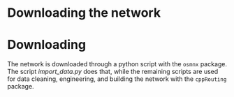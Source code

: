 Downloading the network
================

# Downloading

The network is downloaded through a python script with the `osmnx`
package. The script *import\_data.py* does that, while the remaining
scripts are used for data cleaning, engineering, and building the
network with the `cppRouting` package.
